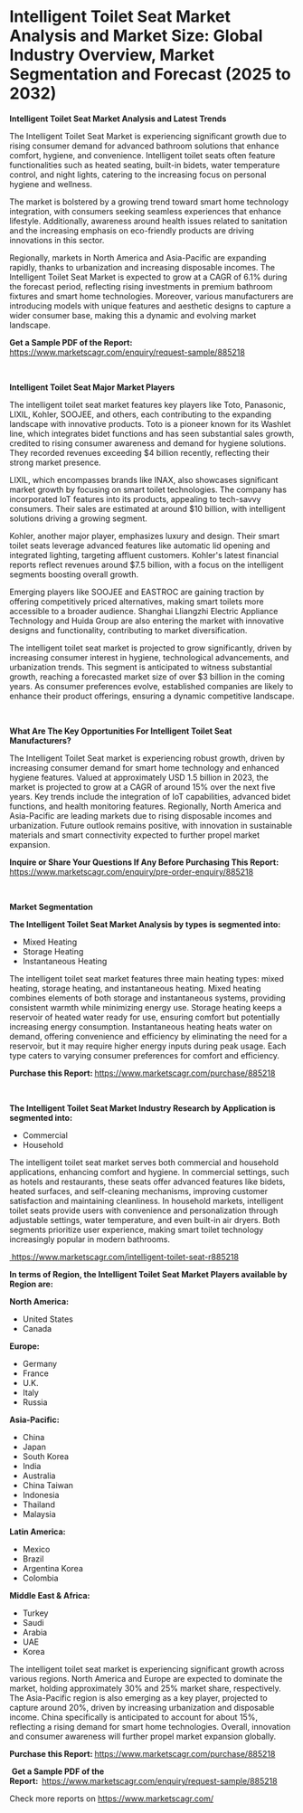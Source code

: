 <p><h1>Intelligent Toilet Seat Market Analysis and Market Size: Global Industry Overview, Market Segmentation and Forecast (2025 to 2032)</h1></p><p><strong>Intelligent Toilet Seat Market Analysis and Latest Trends</strong></p>
<p><p>The Intelligent Toilet Seat Market is experiencing significant growth due to rising consumer demand for advanced bathroom solutions that enhance comfort, hygiene, and convenience. Intelligent toilet seats often feature functionalities such as heated seating, built-in bidets, water temperature control, and night lights, catering to the increasing focus on personal hygiene and wellness. </p><p>The market is bolstered by a growing trend toward smart home technology integration, with consumers seeking seamless experiences that enhance lifestyle. Additionally, awareness around health issues related to sanitation and the increasing emphasis on eco-friendly products are driving innovations in this sector.</p><p>Regionally, markets in North America and Asia-Pacific are expanding rapidly, thanks to urbanization and increasing disposable incomes. The Intelligent Toilet Seat Market is expected to grow at a CAGR of 6.1% during the forecast period, reflecting rising investments in premium bathroom fixtures and smart home technologies. Moreover, various manufacturers are introducing models with unique features and aesthetic designs to capture a wider consumer base, making this a dynamic and evolving market landscape.</p></p>
<p><strong>Get a Sample PDF of the Report:&nbsp;</strong> <a href="https://www.marketscagr.com/enquiry/request-sample/885218?utm_campaign=3440&utm_medium=2&utm_source=Github&utm_content=ia&utm_term=05042025&utm_id=intelligent-toilet-seat">https://www.marketscagr.com/enquiry/request-sample/885218</a></p>
<p>&nbsp;</p>
<p><strong>Intelligent Toilet Seat Major Market Players</strong></p>
<p><p>The intelligent toilet seat market features key players like Toto, Panasonic, LIXIL, Kohler, SOOJEE, and others, each contributing to the expanding landscape with innovative products. Toto is a pioneer known for its Washlet line, which integrates bidet functions and has seen substantial sales growth, credited to rising consumer awareness and demand for hygiene solutions. They recorded revenues exceeding $4 billion recently, reflecting their strong market presence.</p><p>LIXIL, which encompasses brands like INAX, also showcases significant market growth by focusing on smart toilet technologies. The company has incorporated IoT features into its products, appealing to tech-savvy consumers. Their sales are estimated at around $10 billion, with intelligent solutions driving a growing segment.</p><p>Kohler, another major player, emphasizes luxury and design. Their smart toilet seats leverage advanced features like automatic lid opening and integrated lighting, targeting affluent customers. Kohler's latest financial reports reflect revenues around $7.5 billion, with a focus on the intelligent segments boosting overall growth.</p><p>Emerging players like SOOJEE and EASTROC are gaining traction by offering competitively priced alternatives, making smart toilets more accessible to a broader audience. Shanghai Lliangzhi Electric Appliance Technology and Huida Group are also entering the market with innovative designs and functionality, contributing to market diversification.</p><p>The intelligent toilet seat market is projected to grow significantly, driven by increasing consumer interest in hygiene, technological advancements, and urbanization trends. This segment is anticipated to witness substantial growth, reaching a forecasted market size of over $3 billion in the coming years. As consumer preferences evolve, established companies are likely to enhance their product offerings, ensuring a dynamic competitive landscape.</p></p>
<p>&nbsp;</p>
<p><strong>What Are The Key Opportunities For Intelligent Toilet Seat Manufacturers?</strong></p>
<p><p>The Intelligent Toilet Seat market is experiencing robust growth, driven by increasing consumer demand for smart home technology and enhanced hygiene features. Valued at approximately USD 1.5 billion in 2023, the market is projected to grow at a CAGR of around 15% over the next five years. Key trends include the integration of IoT capabilities, advanced bidet functions, and health monitoring features. Regionally, North America and Asia-Pacific are leading markets due to rising disposable incomes and urbanization. Future outlook remains positive, with innovation in sustainable materials and smart connectivity expected to further propel market expansion.</p></p>
<p><strong>Inquire or Share Your Questions If Any Before Purchasing This Report:</strong> <a href="https://www.marketscagr.com/enquiry/pre-order-enquiry/885218?utm_campaign=3440&utm_medium=2&utm_source=Github&utm_content=ia&utm_term=05042025&utm_id=intelligent-toilet-seat">https://www.marketscagr.com/enquiry/pre-order-enquiry/885218</a></p>
<p>&nbsp;</p>
<p><strong>Market Segmentation</strong></p>
<p><strong>The Intelligent Toilet Seat Market Analysis by types is segmented into:</strong></p>
<p><ul><li>Mixed Heating</li><li>Storage Heating</li><li>Instantaneous Heating</li></ul></p>
<p><p>The intelligent toilet seat market features three main heating types: mixed heating, storage heating, and instantaneous heating. Mixed heating combines elements of both storage and instantaneous systems, providing consistent warmth while minimizing energy use. Storage heating keeps a reservoir of heated water ready for use, ensuring comfort but potentially increasing energy consumption. Instantaneous heating heats water on demand, offering convenience and efficiency by eliminating the need for a reservoir, but it may require higher energy inputs during peak usage. Each type caters to varying consumer preferences for comfort and efficiency.</p></p>
<p><strong>Purchase this Report:&nbsp;</strong><a href="https://www.marketscagr.com/purchase/885218?utm_campaign=3440&utm_medium=2&utm_source=Github&utm_content=ia&utm_term=05042025&utm_id=intelligent-toilet-seat">https://www.marketscagr.com/purchase/885218</a></p>
<p>&nbsp;</p>
<p><strong>The Intelligent Toilet Seat Market Industry Research by Application is segmented into:</strong></p>
<p><ul><li>Commercial</li><li>Household</li></ul></p>
<p><p>The intelligent toilet seat market serves both commercial and household applications, enhancing comfort and hygiene. In commercial settings, such as hotels and restaurants, these seats offer advanced features like bidets, heated surfaces, and self-cleaning mechanisms, improving customer satisfaction and maintaining cleanliness. In household markets, intelligent toilet seats provide users with convenience and personalization through adjustable settings, water temperature, and even built-in air dryers. Both segments prioritize user experience, making smart toilet technology increasingly popular in modern bathrooms.</p></p>
<p><a href="https://www.marketscagr.com/intelligent-toilet-seat-r885218?utm_campaign=3440&utm_medium=2&utm_source=Github&utm_content=ia&utm_term=05042025&utm_id=intelligent-toilet-seat">&nbsp;https://www.marketscagr.com/intelligent-toilet-seat-r885218</a></p>
<p><strong>In terms of Region, the Intelligent Toilet Seat Market Players available by Region are:</strong></p>
<p>
    <p> <strong> North America: </strong>
        <ul>
            <li>United States</li>
            <li>Canada</li>
        </ul>
        </p> 
    <p> <strong> Europe: </strong>
        <ul>
            <li>Germany</li>
            <li>France</li>
            <li>U.K.</li>
            <li>Italy</li>
            <li>Russia</li>
        </ul>
        </p> 
    <p> <strong> Asia-Pacific: </strong>
        <ul>
            <li>China</li>
            <li>Japan</li>
            <li>South Korea</li>
            <li>India</li>
            <li>Australia</li>
            <li>China Taiwan</li>
            <li>Indonesia</li>
            <li>Thailand</li>
            <li>Malaysia</li>
        </ul>
        </p> 
    <p> <strong> Latin America: </strong>
        <ul>
            <li>Mexico</li>
            <li>Brazil</li>
            <li>Argentina Korea</li>
            <li>Colombia</li>
        </ul>
        </p> 
    <p> <strong> Middle East & Africa: </strong>
        <ul>
            <li>Turkey</li>
            <li>Saudi</li>
            <li>Arabia</li>
            <li>UAE</li>
            <li>Korea</li>
        </ul>
    </p>
    </p>
<p><p>The intelligent toilet seat market is experiencing significant growth across various regions. North America and Europe are expected to dominate the market, holding approximately 30% and 25% market share, respectively. The Asia-Pacific region is also emerging as a key player, projected to capture around 20%, driven by increasing urbanization and disposable income. China specifically is anticipated to account for about 15%, reflecting a rising demand for smart home technologies. Overall, innovation and consumer awareness will further propel market expansion globally.</p></p>
<p><strong>Purchase this Report: </strong><a href="https://www.marketscagr.com/purchase/885218?utm_campaign=3440&utm_medium=2&utm_source=Github&utm_content=ia&utm_term=05042025&utm_id=intelligent-toilet-seat">https://www.marketscagr.com/purchase/885218</a></p>
<p>&nbsp;<strong>Get a Sample PDF of the Report:&nbsp;&nbsp;</strong><a href="https://www.marketscagr.com/enquiry/request-sample/885218?utm_campaign=3440&utm_medium=2&utm_source=Github&utm_content=ia&utm_term=05042025&utm_id=intelligent-toilet-seat">https://www.marketscagr.com/enquiry/request-sample/885218</a></p>
<p><strong></strong></p>
<p>Check more reports on <a href="https://www.marketscagr.com/?utm_campaign=3440&utm_medium=2&utm_source=Github&utm_content=ia&utm_term=05042025&utm_id=intelligent-toilet-seat">https://www.marketscagr.com/</a></p>